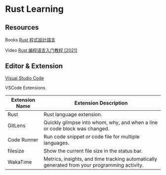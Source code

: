 # Rust Learning

## Resources

Books
[Rust 程式設計語言](https://rust-lang.tw/book-tw/)

Video
[Rust 编程语言入门教程 [2021]](https://www.youtube.com/playlist?list=PL3azK8C0kje1DUJbaOqce19j3R_-tIc4_)

## Editor & Extension

[Visual Studio Code](https://code.visualstudio.com/)

VSCode Extensions

| Extension Name 	| Extension Description                                                                        	|
|----------------	|----------------------------------------------------------------------------------------------	|
| Rust           	| Rust language extension.                                                                     	|
| GitLens        	| Quickly glimpse into whom, why, and when a line or code block was changed.                   	|
| Code Runner    	| Run code snippet or code file for multiple languages.                                        	|
| filesize       	| Show the current file size in the status bar.                                                	|
| WakaTime       	| Metrics, insights, and time tracking automatically generated from your programming activity. 	|

